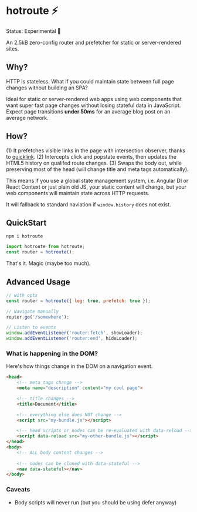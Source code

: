 # hotroute ⚡

Status: Experimental 🧫

An 2.5kB zero-config router and prefetcher for static or server-rendered sites.

## Why?

HTTP is stateless. What if you could maintain state between full page changes without building an SPA? 

Ideal for static or server-rendered web apps using web components that want super fast page changes without losing stateful data in JavaScript. Expect page transitions **under 50ms** for an average blog post on an average network. 

## How?

(1) It prefetches visible links in the page with intersection observer, thanks to [quicklink](https://github.com/GoogleChromeLabs/quicklink). (2) Intercepts click and popstate events, then updates the HTML5 history on qualifed route changes.  (3) Swaps the body out, while preserving most of the head (will change title and meta tags automatically).

This means if you use a global state management system, i.e. Angular DI or React Context or just plain old JS, your static content will change, but your web components will maintain state across HTTP requests. 

It will fallback to standard naviation if `window.history` does not exist. 

## QuickStart

```
npm i hotroute
```

```js
import hotroute from hotroute;
const router = hotroute();
```

That's it. Magic (maybe too much).


## Advanced Usage

```js
// with opts 
const router = hotroute({ log: true, prefetch: true });

// Navigate manually
router.go('/somewhere');

// Listen to events
window.addEventListener('router:fetch', showLoader);
window.addEventListener('router:end', hideLoader);
```

### What is happening in the DOM?

Here's how things change in the DOM on a navigation event. 

```html
<head>
    <!-- meta tags change -->
    <meta name="description" content="my cool page">

    <!-- title changes -->
    <title>Document</title> 

    <!-- everything else does NOT change -->
    <script src="my-bundle.js"></script> 

    <!-- head scripts or nodes can be re-evaluated with data-reload -->
    <script data-reload src="my-other-bundle.js"></script> 
</head>
<body>
    <!-- ALL body content changes -->
    
    <!-- nodes can be cloned with data-stateful -->
    <nav data-stateful></nav> 
</body>
```

### Caveats

- Body scripts will never run (but you should be using defer anyway)

